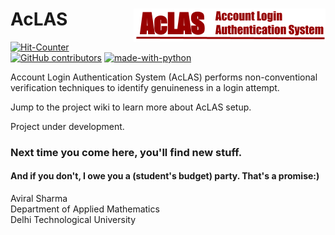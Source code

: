 # AcLAS        <img align="right" src="https://github.com/aviral36/AcLAS/blob/master/thumbs/AcLAS_logo.png">

[![Hit-Counter](http://hits.dwyl.io/aviral36/AcLAS.svg)](http://hits.dwyl.io/aviral36/AcLAS) 
[![GitHub contributors](https://img.shields.io/github/contributors/Naereen/StrapDown.js.svg)](https://gitHub.com/aviral36/AcLAS/)  [![made-with-python](https://img.shields.io/badge/Made%20with-Python-1f425f.svg)](https://www.python.org/)


Account Login Authentication System (AcLAS) performs non-conventional verification techniques to identify genuineness in a login attempt. 

Jump to the project wiki to learn more about AcLAS setup.

Project under development.

### Next time you come here, you'll find new stuff. 
#### And if you don't, I owe you a (student's budget) party. That's a promise:)



Aviral Sharma<br>
Department of Applied Mathematics<br>
Delhi Technological University
